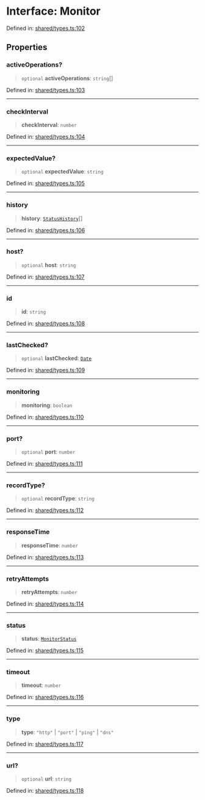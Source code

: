 # Interface: Monitor

Defined in: [shared/types.ts:102](https://github.com/Nick2bad4u/Uptime-Watcher/blob/main/shared/types.ts#L102)

## Properties

### activeOperations?

> `optional` **activeOperations**: `string`[]

Defined in: [shared/types.ts:103](https://github.com/Nick2bad4u/Uptime-Watcher/blob/main/shared/types.ts#L103)

***

### checkInterval

> **checkInterval**: `number`

Defined in: [shared/types.ts:104](https://github.com/Nick2bad4u/Uptime-Watcher/blob/main/shared/types.ts#L104)

***

### expectedValue?

> `optional` **expectedValue**: `string`

Defined in: [shared/types.ts:105](https://github.com/Nick2bad4u/Uptime-Watcher/blob/main/shared/types.ts#L105)

***

### history

> **history**: [`StatusHistory`](StatusHistory.md)[]

Defined in: [shared/types.ts:106](https://github.com/Nick2bad4u/Uptime-Watcher/blob/main/shared/types.ts#L106)

***

### host?

> `optional` **host**: `string`

Defined in: [shared/types.ts:107](https://github.com/Nick2bad4u/Uptime-Watcher/blob/main/shared/types.ts#L107)

***

### id

> **id**: `string`

Defined in: [shared/types.ts:108](https://github.com/Nick2bad4u/Uptime-Watcher/blob/main/shared/types.ts#L108)

***

### lastChecked?

> `optional` **lastChecked**: [`Date`](https://developer.mozilla.org/docs/Web/JavaScript/Reference/Global_Objects/Date)

Defined in: [shared/types.ts:109](https://github.com/Nick2bad4u/Uptime-Watcher/blob/main/shared/types.ts#L109)

***

### monitoring

> **monitoring**: `boolean`

Defined in: [shared/types.ts:110](https://github.com/Nick2bad4u/Uptime-Watcher/blob/main/shared/types.ts#L110)

***

### port?

> `optional` **port**: `number`

Defined in: [shared/types.ts:111](https://github.com/Nick2bad4u/Uptime-Watcher/blob/main/shared/types.ts#L111)

***

### recordType?

> `optional` **recordType**: `string`

Defined in: [shared/types.ts:112](https://github.com/Nick2bad4u/Uptime-Watcher/blob/main/shared/types.ts#L112)

***

### responseTime

> **responseTime**: `number`

Defined in: [shared/types.ts:113](https://github.com/Nick2bad4u/Uptime-Watcher/blob/main/shared/types.ts#L113)

***

### retryAttempts

> **retryAttempts**: `number`

Defined in: [shared/types.ts:114](https://github.com/Nick2bad4u/Uptime-Watcher/blob/main/shared/types.ts#L114)

***

### status

> **status**: [`MonitorStatus`](../type-aliases/MonitorStatus.md)

Defined in: [shared/types.ts:115](https://github.com/Nick2bad4u/Uptime-Watcher/blob/main/shared/types.ts#L115)

***

### timeout

> **timeout**: `number`

Defined in: [shared/types.ts:116](https://github.com/Nick2bad4u/Uptime-Watcher/blob/main/shared/types.ts#L116)

***

### type

> **type**: `"http"` \| `"port"` \| `"ping"` \| `"dns"`

Defined in: [shared/types.ts:117](https://github.com/Nick2bad4u/Uptime-Watcher/blob/main/shared/types.ts#L117)

***

### url?

> `optional` **url**: `string`

Defined in: [shared/types.ts:118](https://github.com/Nick2bad4u/Uptime-Watcher/blob/main/shared/types.ts#L118)
